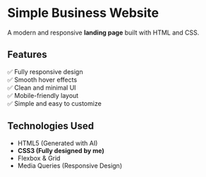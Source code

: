 # Simple Business Website

A modern and responsive **landing page** built with HTML and CSS.

## Features
✅ Fully responsive design  
✅ Smooth hover effects  
✅ Clean and minimal UI  
✅ Mobile-friendly layout  
✅ Simple and easy to customize  

## Technologies Used
- HTML5 (Generated with AI)
- **CSS3 (Fully designed by me)**
- Flexbox & Grid
- Media Queries (Responsive Design)


